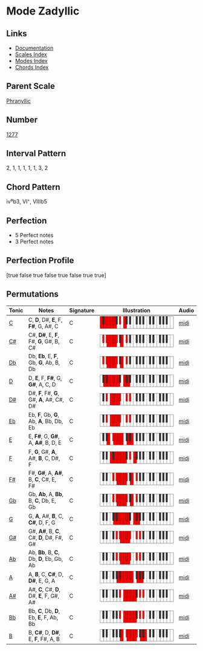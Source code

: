 # Mode Zadyllic

## Links

- [Documentation](README.md)
- [Scales Index](Scales.md)
- [Modes Index](Modes.md)
- [Chords Index](Chords.md)

## Parent Scale

[Phranyllic](ScalePhranyllic.md)

## Number

[1277](https://ianring.com/musictheory/scales/1277)

## Interval Pattern

2, 1, 1, 1, 1, 1, 3, 2

## Chord Pattern

iv⁰b3, VI⁺, VIIIb5

## Perfection

- 5 Perfect notes
- 3 Perfect notes

## Perfection Profile

[true false true false true false true true]

## Permutations

| Tonic | Notes | Signature | Illustration | Audio |
|-------|-------|-----------|--------------|-------|
| [C](ModeCNaturalZadyllic.md) | C, **D**, D#, **E**, F, **F#**, G, A#, C | C | ![CNaturalZadyllic](ModeCNaturalZadyllic.png) | [midi](https://github.com/edipermadi/music/blob/main/docs/ModeCNaturalZadyllic.mid?raw=true) |
| [C#](ModeCSharpZadyllic.md) | C#, **D#**, E, **F**, F#, **G**, G#, B, C# | C | ![CSharpZadyllic](ModeCSharpZadyllic.png) | [midi](https://github.com/edipermadi/music/blob/main/docs/ModeCSharpZadyllic.mid?raw=true) |
| [Db](ModeDFlatZadyllic.md) | Db, **Eb**, E, **F**, Gb, **G**, Ab, B, Db | C | ![DFlatZadyllic](ModeDFlatZadyllic.png) | [midi](https://github.com/edipermadi/music/blob/main/docs/ModeDFlatZadyllic.mid?raw=true) |
| [D](ModeDNaturalZadyllic.md) | D, **E**, F, **F#**, G, **G#**, A, C, D | C | ![DNaturalZadyllic](ModeDNaturalZadyllic.png) | [midi](https://github.com/edipermadi/music/blob/main/docs/ModeDNaturalZadyllic.mid?raw=true) |
| [D#](ModeDSharpZadyllic.md) | D#, **F**, F#, **G**, G#, **A**, A#, C#, D# | C | ![DSharpZadyllic](ModeDSharpZadyllic.png) | [midi](https://github.com/edipermadi/music/blob/main/docs/ModeDSharpZadyllic.mid?raw=true) |
| [Eb](ModeEFlatZadyllic.md) | Eb, **F**, Gb, **G**, Ab, **A**, Bb, Db, Eb | C | ![EFlatZadyllic](ModeEFlatZadyllic.png) | [midi](https://github.com/edipermadi/music/blob/main/docs/ModeEFlatZadyllic.mid?raw=true) |
| [E](ModeENaturalZadyllic.md) | E, **F#**, G, **G#**, A, **A#**, B, D, E | C | ![ENaturalZadyllic](ModeENaturalZadyllic.png) | [midi](https://github.com/edipermadi/music/blob/main/docs/ModeENaturalZadyllic.mid?raw=true) |
| [F](ModeFNaturalZadyllic.md) | F, **G**, G#, **A**, A#, **B**, C, D#, F | C | ![FNaturalZadyllic](ModeFNaturalZadyllic.png) | [midi](https://github.com/edipermadi/music/blob/main/docs/ModeFNaturalZadyllic.mid?raw=true) |
| [F#](ModeFSharpZadyllic.md) | F#, **G#**, A, **A#**, B, **C**, C#, E, F# | C | ![FSharpZadyllic](ModeFSharpZadyllic.png) | [midi](https://github.com/edipermadi/music/blob/main/docs/ModeFSharpZadyllic.mid?raw=true) |
| [Gb](ModeGFlatZadyllic.md) | Gb, **Ab**, A, **Bb**, B, **C**, Db, E, Gb | C | ![GFlatZadyllic](ModeGFlatZadyllic.png) | [midi](https://github.com/edipermadi/music/blob/main/docs/ModeGFlatZadyllic.mid?raw=true) |
| [G](ModeGNaturalZadyllic.md) | G, **A**, A#, **B**, C, **C#**, D, F, G | C | ![GNaturalZadyllic](ModeGNaturalZadyllic.png) | [midi](https://github.com/edipermadi/music/blob/main/docs/ModeGNaturalZadyllic.mid?raw=true) |
| [G#](ModeGSharpZadyllic.md) | G#, **A#**, B, **C**, C#, **D**, D#, F#, G# | C | ![GSharpZadyllic](ModeGSharpZadyllic.png) | [midi](https://github.com/edipermadi/music/blob/main/docs/ModeGSharpZadyllic.mid?raw=true) |
| [Ab](ModeAFlatZadyllic.md) | Ab, **Bb**, B, **C**, Db, **D**, Eb, Gb, Ab | C | ![AFlatZadyllic](ModeAFlatZadyllic.png) | [midi](https://github.com/edipermadi/music/blob/main/docs/ModeAFlatZadyllic.mid?raw=true) |
| [A](ModeANaturalZadyllic.md) | A, **B**, C, **C#**, D, **D#**, E, G, A | C | ![ANaturalZadyllic](ModeANaturalZadyllic.png) | [midi](https://github.com/edipermadi/music/blob/main/docs/ModeANaturalZadyllic.mid?raw=true) |
| [A#](ModeASharpZadyllic.md) | A#, **C**, C#, **D**, D#, **E**, F, G#, A# | C | ![ASharpZadyllic](ModeASharpZadyllic.png) | [midi](https://github.com/edipermadi/music/blob/main/docs/ModeASharpZadyllic.mid?raw=true) |
| [Bb](ModeBFlatZadyllic.md) | Bb, **C**, Db, **D**, Eb, **E**, F, Ab, Bb | C | ![BFlatZadyllic](ModeBFlatZadyllic.png) | [midi](https://github.com/edipermadi/music/blob/main/docs/ModeBFlatZadyllic.mid?raw=true) |
| [B](ModeBNaturalZadyllic.md) | B, **C#**, D, **D#**, E, **F**, F#, A, B | C | ![BNaturalZadyllic](ModeBNaturalZadyllic.png) | [midi](https://github.com/edipermadi/music/blob/main/docs/ModeBNaturalZadyllic.mid?raw=true) |

